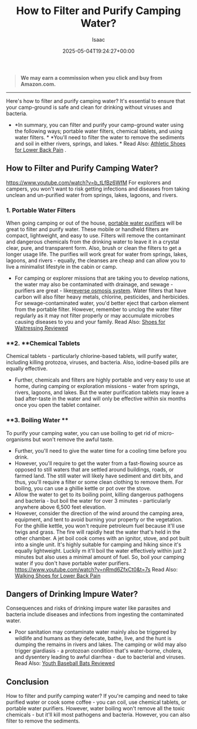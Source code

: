 ﻿---
author: Isaac
layout: post
title: How to Filter and Purify Camping Water?
date: '2025-05-04T19:24:27+00:00'
categories:
- Shoes
tags: []
slug: /how-to-filter-and-purify-camping-water/
lastmod: 2025-05-07T12:21:27+03:00
---
> **We may earn a commission when you click and buy from Amazon.com.**
>

---
Here's how to filter and purify camping water? It's essential to ensure that your camp-ground is safe and clean for drinking without viruses and bacteria.
- *In summary, you can filter and purify your camp-ground water using the following ways; portable water filters, chemical tablets, and using water filters. *
*You'll need to filter the water to remove the sediments and soil in either rivers, springs, and lakes. *
Read Also:
[Athletic Shoes for Lower Back Pain](https://pestpolicy.com/best-athletic-shoes-for-lower-back-pain/)
.
## How to Filter and Purify Camping Water?
https://www.youtube.com/watch?v=b_tLfBz6WfM
For explorers and campers, you won't want to risk getting infections and diseases from taking unclean and un-purified water from springs, lakes, lagoons, and rivers.
### **1. Portable Water Filters**
When going camping or out of the house,
[portable water purifiers](https://upurifywater.com/best-portable-water-purifier/)
will be great to filter and purify water. These mobile or handheld filters are compact, lightweight, and easy to use.
Filters will remove the contaminant and dangerous chemicals from the drinking water to leave it in a crystal clear, pure, and transparent form. Also, brush or clean the filters to get a longer usage life.
The purifies will work great for water from springs, lakes, lagoons, and rivers - equally, the cleanses are cheap and can allow you to live a minimalist lifestyle in the cabin or camp.
- For camping or explorer missions that are taking you to develop nations, the water may also be contaminated with drainage, and sewage - purifiers are great - like[reverse osmosis system](https://pestpolicy.com/best-reverse-osmosis-systems/).
Water filters that have carbon will also filter heavy metals, chlorine, pesticides, and herbicides. For sewage-contaminated water, you'd better eject that carbon element from the portable filter.
However, remember to unclog the water filter regularly as it may not filter properly or may accumulate microbes causing diseases to you and your family.
Read Also:
[Shoes for Waitressing Reviewed](https://pestpolicy.com/best-shoes-for-waitressing/)
### **2. ****Chemical Tablets**
Chemical tablets - particularly chlorine-based tablets, will purify water, including killing protozoa, viruses, and bacteria. Also, iodine-based pills are equally effective.
- Further, chemicals and filters are highly portable and very easy to use at home, during camping or exploration missions - water from springs, rivers, lagoons, and lakes.
But the water purification tablets may leave a bad after-taste in the water and will only be effective within six months once you open the tablet container.
### **3. Boiling Water **
To purify your camping water, you can use boiling to get rid of micro-organisms but won't remove the awful taste.
- Further, you'll need to give the water time for a cooling time before you drink.
- However, you'll require to get the water from a fast-flowing source as opposed to still waters that are settled around buildings, roads, or farmed land.
The still water will likely have sediment and dirt bits, and thus, you'll require a filter or some clean clothing to remove them. For boiling, you can use a ghillie kettle or pot over the stove.
- Allow the water to get to its boiling point, killing dangerous pathogens and bacteria - but boil the water for over 3 minutes - particularly anywhere above 6,500 feet elevation.
- However, consider the direction of the wind around the camping area, equipment, and tent to avoid burning your property or the vegetation.
For the ghillie kettle, you won't require petroleum fuel because it'll use twigs and grass. The fire will rapidly heat the water that's held in the other chamber.
A jet boil cook comes with an ignitor, stove, and pot built into a single unit. It's highly suitable for camping and hiking since it's equally lightweight.
Luckily m it'll boil the water effectively within just 2 minutes but also uses a minimal amount of fuel. So, boil your camping water if you don't have portable water purifiers.
https://www.youtube.com/watch?v=nRmd6ZfxCt0&t=7s
Read Also:
[Walking Shoes for Lower Back Pain](https://pestpolicy.com/best-walking-shoes-for-lower-back-pain/)
## Dangers of Drinking Impure Water?
Consequences and risks of drinking impure water like parasites and bacteria include diseases and infections from ingesting the contaminated water.
- Poor sanitation may contaminate water mainly also be triggered by wildlife and humans as they defecate, bathe, live, and the hunt is dumping the remains in rivers and lakes.
The camping or wild may also trigger giardiasis - a protozoan condition that's water-borne, cholera, and dysentery leading to awful diarrhea - due to bacterial and viruses.
Read Also:
[Youth Baseball Bats Reviewed](https://pestpolicy.com/best-youth-baseball-bats/)
## Conclusion
How to filter and purify camping water? If you're camping and need to take purified water or cook some coffee - you can coil, use chemical tablets, or portable water purifiers.
However, water boiling won't remove all the toxic chemicals - but it'll kill most pathogens and bacteria. However, you can also filter to remove the sediments.